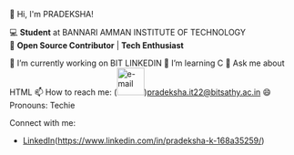 👋 Hi, I'm PRADEKSHA!

💻 **Student** at BANNARI AMMAN INSTITUTE OF TECHNOLOGY  
🌟 **Open Source Contributor** | **Tech Enthusiast**

🔭 I’m currently working on BIT LINKEDIN
🌱 I’m learning C
💬 Ask me about HTML
📫 How to reach me: 
(<img width="48" height="48" src="https://img.icons8.com/emoji/48/e-mail.png" alt="e-mail"/>)pradeksha.it22@bitsathy.ac.in
😄 Pronouns: Techie

Connect with me:
- [LinkedIn](<img width="48" height="48" src="https://img.icons8.com/color/48/linkedin.png" alt="linkedin"/>)(https://www.linkedin.com/in/pradeksha-k-168a35259/)
